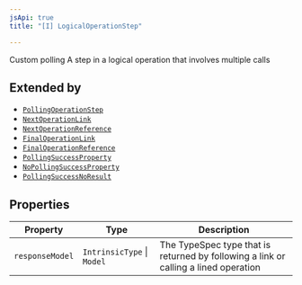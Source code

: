 ```yaml
---
jsApi: true
title: "[I] LogicalOperationStep"

---
```

Custom polling
A step in a logical operation that involves multiple calls

## Extended by

- [`PollingOperationStep`](PollingOperationStep.md)
- [`NextOperationLink`](NextOperationLink.md)
- [`NextOperationReference`](NextOperationReference.md)
- [`FinalOperationLink`](FinalOperationLink.md)
- [`FinalOperationReference`](FinalOperationReference.md)
- [`PollingSuccessProperty`](PollingSuccessProperty.md)
- [`NoPollingSuccessProperty`](NoPollingSuccessProperty.md)
- [`PollingSuccessNoResult`](PollingSuccessNoResult.md)

## Properties

| Property | Type | Description |
| ------ | ------ | ------ |
| `responseModel` | `IntrinsicType` \| `Model` | The TypeSpec type that is returned by following a link or calling a lined operation |
